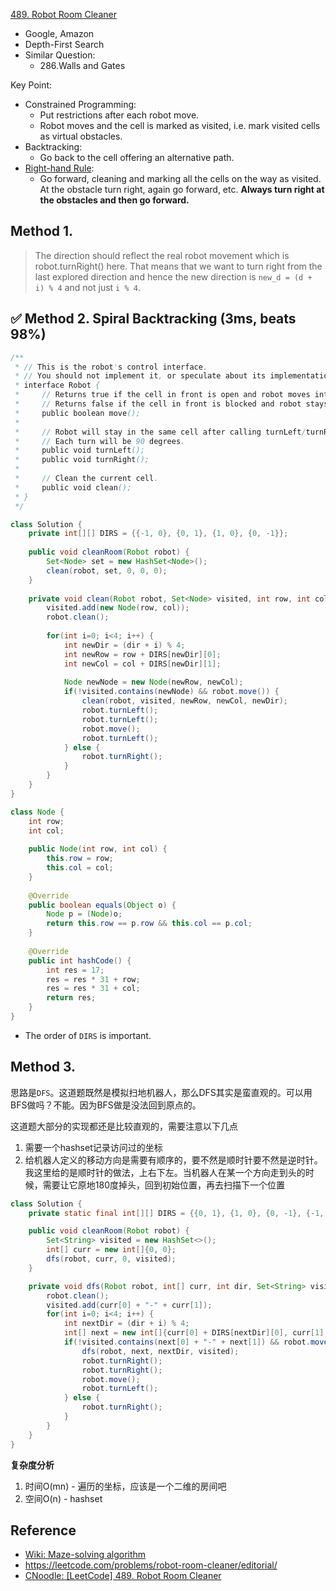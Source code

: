 [489. Robot Room Cleaner](https://leetcode.com/problems/robot-room-cleaner/)
* Google, Amazon
* Depth-First Search
* Similar Question:
    * 286.Walls and Gates
    
Key Point:
* Constrained Programming: 
    * Put restrictions after each robot move.
    * Robot moves and the cell is marked as visited, i.e. mark visited cells as virtual obstacles.
* Backtracking:
    * Go back to the cell offering an alternative path.
* [Right-hand Rule](https://en.wikipedia.org/wiki/Maze_solving_algorithm#Wall_follower):
    * Go forward, cleaning and marking all the cells on the way as visited. At the obstacle turn right, again go forward, etc. **Always turn right at the obstacles and then go forward.**
    

## Method 1.
> The direction should reflect the real robot movement which is robot.turnRight() here. 
> That means that we want to turn right from the last explored direction 
> and hence the new direction is `new_d = (d + i) % 4` and not just `i % 4`.


## ✅ Method 2. Spiral Backtracking (3ms, beats 98%)
```java 
/**
 * // This is the robot's control interface.
 * // You should not implement it, or speculate about its implementation
 * interface Robot {
 *     // Returns true if the cell in front is open and robot moves into the cell.
 *     // Returns false if the cell in front is blocked and robot stays in the current cell.
 *     public boolean move();
 *
 *     // Robot will stay in the same cell after calling turnLeft/turnRight.
 *     // Each turn will be 90 degrees.
 *     public void turnLeft();
 *     public void turnRight();
 *
 *     // Clean the current cell.
 *     public void clean();
 * }
 */

class Solution {
    private int[][] DIRS = {{-1, 0}, {0, 1}, {1, 0}, {0, -1}};
    
    public void cleanRoom(Robot robot) {
        Set<Node> set = new HashSet<Node>();
        clean(robot, set, 0, 0, 0);
    }
    
    private void clean(Robot robot, Set<Node> visited, int row, int col, int dir) {
        visited.add(new Node(row, col));
        robot.clean();
        
        for(int i=0; i<4; i++) {
            int newDir = (dir + i) % 4;
            int newRow = row + DIRS[newDir][0];
            int newCol = col + DIRS[newDir][1];
            
            Node newNode = new Node(newRow, newCol);
            if(!visited.contains(newNode) && robot.move()) {
                clean(robot, visited, newRow, newCol, newDir);
                robot.turnLeft();
                robot.turnLeft();
                robot.move();
                robot.turnLeft();
            } else {
                robot.turnRight();
            }
        }
    }
}

class Node {
    int row;
    int col;
    
    public Node(int row, int col) {
        this.row = row;
        this.col = col;
    }
    
    @Override
    public boolean equals(Object o) {
        Node p = (Node)o;
        return this.row == p.row && this.col == p.col;
    }
    
    @Override
    public int hashCode() {
        int res = 17;
        res = res * 31 + row;
        res = res * 31 + col;
        return res;
    }
}
```
* The order of `DIRS` is important.


## Method 3. 
思路是`DFS`。这道题既然是模拟扫地机器人，那么DFS其实是蛮直观的。可以用BFS做吗？不能。因为BFS做是没法回到原点的。

这道题大部分的实现都还是比较直观的，需要注意以下几点
1. 需要一个hashset记录访问过的坐标
2. 给机器人定义的移动方向是需要有顺序的，要不然是顺时针要不然是逆时针。我这里给的是顺时针的做法，上右下左。当机器人在某一个方向走到头的时候，需要让它原地180度掉头，回到初始位置，再去扫描下一个位置

```java
class Solution {
    private static final int[][] DIRS = {{0, 1}, {1, 0}, {0, -1}, {-1, 0}};

    public void cleanRoom(Robot robot) {
        Set<String> visited = new HashSet<>();
        int[] curr = new int[]{0, 0};
        dfs(robot, curr, 0, visited);
    }

    private void dfs(Robot robot, int[] curr, int dir, Set<String> visited) {
        robot.clean();
        visited.add(curr[0] + "-" + curr[1]);
        for(int i=0; i<4; i++) {
            int nextDir = (dir + i) % 4;
            int[] next = new int[]{curr[0] + DIRS[nextDir][0], curr[1] + DIRS[nextDir][1]};
            if(!visited.contains(next[0] + "-" + next[1]) && robot.move()) {
                dfs(robot, next, nextDir, visited);
                robot.turnRight();
                robot.turnRight();
                robot.move();
                robot.turnLeft();
            } else {
                robot.turnRight();
            }
        }
    }
}
```
**复杂度分析**
1. 时间O(mn) - 遍历的坐标，应该是一个二维的房间吧
2. 空间O(n) - hashset


## Reference
* [Wiki: Maze-solving algorithm](https://en.wikipedia.org/wiki/Maze-solving_algorithm#Wall_follower)
* https://leetcode.com/problems/robot-room-cleaner/editorial/
* [CNoodle: [LeetCode] 489. Robot Room Cleaner](https://www.cnblogs.com/cnoodle/p/13364175.html)
